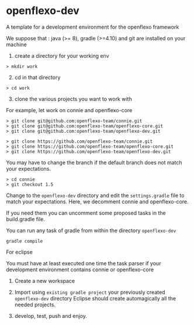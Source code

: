 # openflexo-dev
A template for a development environment for the openflexo framework

We suppose that : java (>= 8), gradle (>=4.10) and git are installed on your machine


1) create a directory for your working env

```
> mkdir work
```

2) cd in that directory

```
> cd work
```

3) clone the various projects you want to work with

For example, let work on connie and openflexo-core

```
> git clone git@github.com:openflexo-team/connie.git
> git clone git@github.com:openflexo-team/openflexo-core.git
> git clone git@github.com:openflexo-team/openflexo-dev.git
```

```
> git clone https://github.com/openflexo-team/connie.git
> git clone https://github.com/openflexo-team/openflexo-core.git
> git clone https://github.com/openflexo-team/openflexo-dev.git
```
You may have to change the branch if the default branch does not match your expectations.

```
> cd connie
> git checkout 1.5
```

Change to the `openflexo-dev` directory and edit the `settings.gradle` file to match your expectations. Here, we decomment connie and openflexo-core.

If you need them you can uncomment some proposed tasks in the build.gradle file.

You can run any task of gradle from within the directory `openflexo-dev`

```
gradle compile
```


For eclipse

You must have at least executed one time the task parser if your development environment contains connie or openflexo-core

1) Create a new workspace

2) Import using `existing gradle project` your previously created `openflexo-dev` directory
Eclipse should create automagically all the needed projects.

3) develop, test, push and enjoy.
